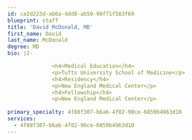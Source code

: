 ```yaml
---
id: ca2d223d-ab6a-4dd8-ab50-96f71f583f69
blueprint: staff
title: 'David McDonald, MD'
first_name: David
last_name: McDonald
degree: MD
bio: |2-

              <h4>Medical Education</h4>
              <p>Tufts University School of Medicine</p>
              <h4>Residency</h4>
              <p>New England Medical Center</p>
              <h4>Fellowship</h4>
              <p>New England Medical Center</p>
          
primary_specialty: 4f88f307-b6a6-4f02-90ce-6859b4963d10
services:
  - 4f88f307-b6a6-4f02-90ce-6859b4963d10
---
```

